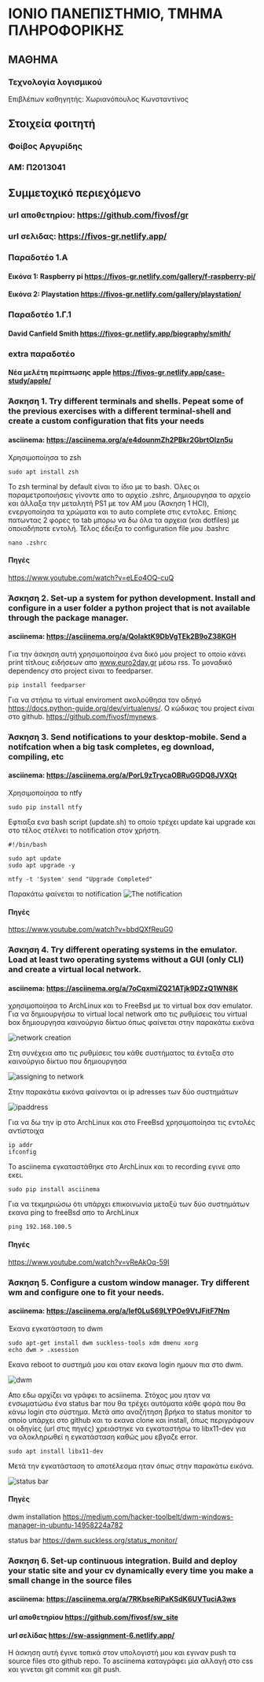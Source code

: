 # ΙΟΝΙΟ ΠΑΝΕΠΙΣΤΗΜΙΟ, ΤΜΗΜΑ ΠΛΗΡΟΦΟΡΙΚΗΣ 
## ΜΑΘΗΜΑ
### Τεχνολογία λογισμικού 
Επιβλέπων καθηγητής: Χωριανόπουλος Κωνσταντίνος 

## Στοιχεία φοιτητή  
### Φοίβος Αργυρίδης
### ΑΜ: Π2013041

## Συμμετοχικό περιεχόμενο
### url αποθετηρίου: https://github.com/fivosf/gr
### url σελιδας: https://fivos-gr.netlify.app/
### Παραδοτέο 1.Α
#### Eικόνα 1: Raspberry pi https://fivos-gr.netlify.com/gallery/f-raspberry-pi/
#### Εικόνα 2: Playstation https://fivos-gr.netlify.com/gallery/playstation/

### Παραδοτέο 1.Γ.1
#### David Canfield Smith https://fivos-gr.netlify.app/biography/smith/

### extra παραδοτέο
#### Νέα μελέτη περίπτωσης apple https://fivos-gr.netlify.app/case-study/apple/


### Άσκηση 1. Try different terminals and shells. Ρepeat some of the previous exercises with a different terminal-shell and create a custom configuration that fits your needs
#### asciinema: https://asciinema.org/a/e4dounmZh2PBkr2GbrtOIzn5u
Χρησιμοποίησα το zsh

```
sudo apt install zsh
```

To zsh terminal by default είναι το ίδιο με το bash. Όλες οι παραμετροποιήσεις γίνοντε απο το αρχείο .zshrc, Δημιουργησα το αρχείο και άλλαξα την μεταλητή PS1 με τον ΑΜ μου (Άσκηση 1 HCI), ενεργοποίησα τα χρώματα και το auto complete στις εντολες. Επίσης πατωντας 2 φορες το tab μπορω να δω όλα τα αρχεια (και dotfiles) με οποιαδήποτε εντολή. Τέλος έδειξα το configuration file μου .bashrc

```
nano .zshrc
```

#### Πηγές
https://www.youtube.com/watch?v=eLEo4OQ-cuQ

### Άσκηση 2. Set-up a system for python development. Install and configure in a user folder a python project that is not available through the package manager.
#### asciinema: https://asciinema.org/a/QolaktK9DbVgTEk2B9oZ38KGH
Για την άσκηση αυτή χρησιμοποίησα ένα δικό μου project το οποίο κάνει print τίτλους ειδήσεων απο www.euro2day.gr μέσω rss. Το μοναδικό dependency στο project είναι το feedparser.

```
pip install feedparser
```

Για να στήσω το virtual enviroment ακολούθησα τον οδηγό https://docs.python-guide.org/dev/virtualenvs/. Ο κώδικας του project είναι στο github. https://github.com/fivosf/mynews.

### Άσκηση 3. Send notifications to your desktop-mobile. Send a notifcation when a big task completes, eg download, compiling, etc
#### asciinema: https://asciinema.org/a/PorL9zTrycaOBRuGGDQ8JVXQt
Χρησιμοποίησα το ntfy

```
sudo pip install ntfy
```
Εφτιαξα ενα bash script (update.sh) το οποίο τρέχει update kai upgrade και στο τέλος στέλνει το notification στον χρήστη.

```
#!/bin/bash

sudo apt update
sudo apt upgrade -y

ntfy -t 'System' send "Upgrade Completed"
```

Παρακάτω φαίνεται το notification
![The notification](upgrade.jpg)

#### Πηγές
https://www.youtube.com/watch?v=bbdQXfReuG0

### Άσκηση 4. Try different operating systems in the emulator. Load at least two operating systems without a GUI (only CLI) and create a virtual local network.
#### asciinema: https://asciinema.org/a/7oCqxmiZQ21ATjk9DZzQ1WN8K
χρησιμοποίησα το ArchLinux και το FreeBsd με το virtual box σαν emulator. Για να δημιουργήσω το virtual local network απο τις ρυθμίσεις του virtual box δημιουργησα καινούργιο δίκτυο όπως φαίνεται στην παρακάτω εικόνα

![network creation](netcreate.jpg)

Στη συνέχεια απο τις ρυθμίσεις του κάθε συστήματος τα ένταξα στο καινούργιο δίκτυο που δημιουργησα

![assigning to network](netcreate2.jpg)

Στην παρακάτω εικόνα φαίνονται οι ip adresses των δύο συστημάτων

![ipaddress](ipaddress.jpg)

Για να δω την ip στο ArchLinux και στο FreeBsd χρησιμοποίησα τις εντολές αντίστοιχα

```
ip addr
ifconfig
```

Το asciinema εγκαταστάθηκε στο ArchLinux και το recording εγινε απο εκει.

```
sudo pip install asciinema
```

Για να τεκμηριώσω ότι υπάρχει επικοινωνία μεταξύ των δύο συστημάτων εκανα ping to freeBsd απο το ArchLinux

```
ping 192.168.100.5
```

#### Πηγές
https://www.youtube.com/watch?v=vReAkOq-59I

### Άσκηση 5. Configure a custom window manager. Try different wm and configure one to fit your needs.
#### asciinema: https://asciinema.org/a/lef0LuS69LYPOe9VtJFitF7Nm
Έκανα εγκατάσταση το dwm

```
sudo apt-get install dwm suckless-tools xdm dmenu xorg
echo dwm > .xsession
```
Εκανα reboot to συστημά μου και οταν εκανα login ημουν πια στο dwm.

![dwm](kdm.jpg)

Απο εδω αρχίζει να γράφει το acsiinema. Στόχος μου ηταν να ενσωματώσω ένα status bar που θα τρέχει αυτόματα κάθε φορά που θα κάνω login στο σύστημα. Μετά απο αναζήτηση βρήκα το status monitor το οποίο υπάρχει στο github και το εκανα clone και install, όπως περιγράφουν οι οδηγίες (url στις πηγές) χρειάστηκε να εγκαταστήσω το libx11-dev για να ολοκληρωθεί η εγκατάσταση καθώς μου εβγαζε error. 

```
sudo apt install libx11-dev
```

Μετά την εγκατάσταση το αποτέλεσμα ηταν όπως στην παρακάτω εικόνα.

![status bar](kdm_after.jpg)

#### Πηγές

dwm installation https://medium.com/hacker-toolbelt/dwm-windows-manager-in-ubuntu-14958224a782

status bar https://dwm.suckless.org/status_monitor/

### Άσκηση 6. Set-up continuous integration. Build and deploy your static site and your cv dynamically every time you make a small change in the source files
#### asciinema: https://asciinema.org/a/7RKbseRiPaKSdK6UVTuciA3ws
#### url αποθετηρίου https://github.com/fivosf/sw_site
#### url σελίδας https://sw-assignment-6.netlify.app/

Η άσκηση αυτή έγινε τοπικά στον υπολογιστή μου και εγιναν push τα source files στο github repo. Το asciinema καταγράφει μία αλλαγή στο css και γινεται git commit και git push.







